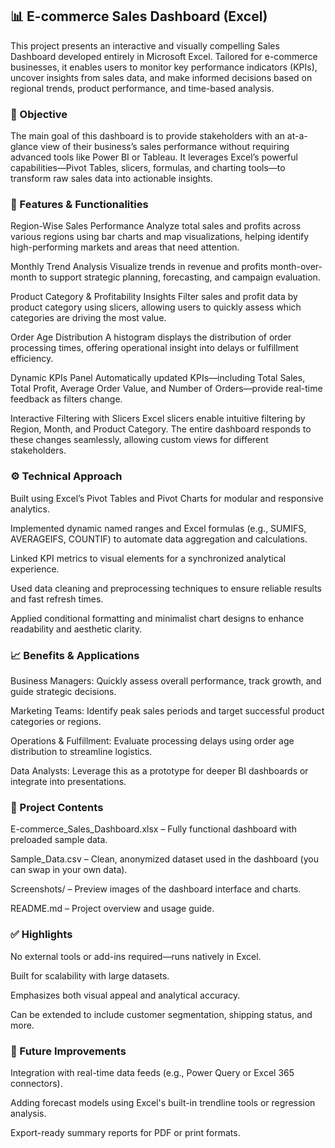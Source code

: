 ## 📊 E-commerce Sales Dashboard (Excel)
This project presents an interactive and visually compelling Sales Dashboard developed entirely in Microsoft Excel. Tailored for e-commerce businesses, it enables users to monitor key performance indicators (KPIs), uncover insights from sales data, and make informed decisions based on regional trends, product performance, and time-based analysis.

### 🎯 Objective
The main goal of this dashboard is to provide stakeholders with an at-a-glance view of their business’s sales performance without requiring advanced tools like Power BI or Tableau. It leverages Excel’s powerful capabilities—Pivot Tables, slicers, formulas, and charting tools—to transform raw sales data into actionable insights.

### 🧩 Features & Functionalities
Region-Wise Sales Performance
Analyze total sales and profits across various regions using bar charts and map visualizations, helping identify high-performing markets and areas that need attention.

Monthly Trend Analysis
Visualize trends in revenue and profits month-over-month to support strategic planning, forecasting, and campaign evaluation.

Product Category & Profitability Insights
Filter sales and profit data by product category using slicers, allowing users to quickly assess which categories are driving the most value.

Order Age Distribution
A histogram displays the distribution of order processing times, offering operational insight into delays or fulfillment efficiency.

Dynamic KPIs Panel
Automatically updated KPIs—including Total Sales, Total Profit, Average Order Value, and Number of Orders—provide real-time feedback as filters change.

Interactive Filtering with Slicers
Excel slicers enable intuitive filtering by Region, Month, and Product Category. The entire dashboard responds to these changes seamlessly, allowing custom views for different stakeholders.

### ⚙️ Technical Approach
Built using Excel’s Pivot Tables and Pivot Charts for modular and responsive analytics.

Implemented dynamic named ranges and Excel formulas (e.g., SUMIFS, AVERAGEIFS, COUNTIF) to automate data aggregation and calculations.

Linked KPI metrics to visual elements for a synchronized analytical experience.

Used data cleaning and preprocessing techniques to ensure reliable results and fast refresh times.

Applied conditional formatting and minimalist chart designs to enhance readability and aesthetic clarity.

### 📈 Benefits & Applications
Business Managers: Quickly assess overall performance, track growth, and guide strategic decisions.

Marketing Teams: Identify peak sales periods and target successful product categories or regions.

Operations & Fulfillment: Evaluate processing delays using order age distribution to streamline logistics.

Data Analysts: Leverage this as a prototype for deeper BI dashboards or integrate into presentations.

### 📂 Project Contents
E-commerce_Sales_Dashboard.xlsx – Fully functional dashboard with preloaded sample data.

Sample_Data.csv – Clean, anonymized dataset used in the dashboard (you can swap in your own data).

Screenshots/ – Preview images of the dashboard interface and charts.

README.md – Project overview and usage guide.

### ✅ Highlights
No external tools or add-ins required—runs natively in Excel.

Built for scalability with large datasets.

Emphasizes both visual appeal and analytical accuracy.

Can be extended to include customer segmentation, shipping status, and more.

### 🚀 Future Improvements
Integration with real-time data feeds (e.g., Power Query or Excel 365 connectors).

Adding forecast models using Excel's built-in trendline tools or regression analysis.

Export-ready summary reports for PDF or print formats.
